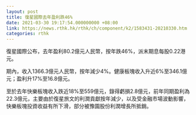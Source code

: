 ```yaml
---
layout: post
title: 復星國際去年盈利跌46%
date: 2021-03-30 19:17:54.000000000 +08:00
link: https://news.rthk.hk/rthk/ch/component/k2/1583431-20210330.htm
categories: rthk
---
```


復星國際公布，去年盈利80.2億元人民幣，按年跌46%，派末期息每股0.22港元。

期內，收入1366.3億元人民幣，按年減少4%。健康板塊收入升近6%至346.1億元；盈利升17%至16.8億元。

至於去年快樂板塊收入跌近18%至559億元，錄得虧損2.8億元，前年同期盈利為22.3億元，主要由於復星旅文的利潤貢獻按年減少，以及受金融市場波動影響，快樂板塊投資收益有所下滑，部分被豫園股份利潤增長所抵銷。
